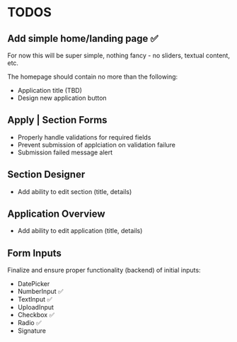# TODOS

## Add simple home/landing page ✅

For now this will be super simple, nothing fancy - no sliders, textual content, etc.

The homepage should contain no more than the following:

- Application title (TBD)
- Design new application button

## Apply | Section Forms

- Properly handle validations for required fields
- Prevent submission of applciation on validation failure
- Submission failed message alert

## Section Designer

- Add ability to edit section (title, details)

## Application Overview

- Add ability to edit application (title, details)

## Form Inputs

Finalize and ensure proper functionality (backend) of initial inputs:

- DatePicker
- NumberInput ✅
- TextInput ✅
- UploadInput
- Checkbox ✅
- Radio ✅
- Signature

